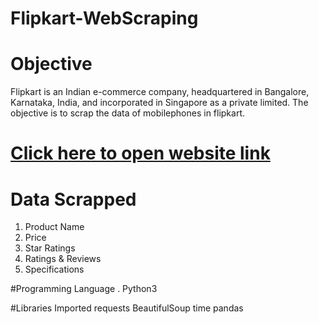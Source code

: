 # Flipkart-WebScraping
# Objective
Flipkart is an Indian e-commerce company, headquartered in Bangalore, Karnataka, India, and incorporated in Singapore as a private limited. The objective is to scrap the data of mobilephones in flipkart.
# [Click here to open website link](https://www.flipkart.com/search?q=mobile&otracker=search&otracker1=search&marketplace=FLIPKART&as-show=on&as=off&as-pos=1&as-type=HISTORY)

# Data Scrapped
1. Product Name
2. Price
3. Star Ratings
4. Ratings & Reviews
5. Specifications


#Programming Language .
Python3

#Libraries Imported
requests
BeautifulSoup
time
pandas
